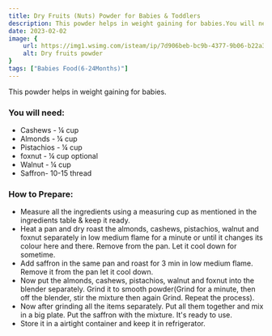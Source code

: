 ```yaml
---
title: Dry Fruits (Nuts) Powder for Babies & Toddlers
description: This powder helps in weight gaining for babies.You will need-Cashews - ¼ cup,Almonds - ¼ cup,Pistachios - ¼ cup,foxnut - ¼ cup&nbsp;optional,Walnut - ¼ cup,Saffron- 10-15 thread,How to Prepare-• Measure all the ing...
date: 2023-02-02
image: {
    url: https://img1.wsimg.com/isteam/ip/7d906beb-bc9b-4377-9b06-b22a3566899c/images.jpeg-61.jpg/:/cr=t:0%25,l:0%25,w:100%25,h:100%25/rs=w:1280 ,
    alt: Dry fruits powder
}
tags: ["Babies Food(6-24Months)"]
---
```

This powder helps in weight gaining for babies.

### You will need:

- Cashews - ¼ cup
- Almonds - ¼ cup
- Pistachios - ¼ cup
- foxnut - ¼ cup optional
- Walnut - ¼ cup
- Saffron- 10-15 thread

### How to Prepare:

- Measure all the ingredients using a measuring cup as mentioned in the ingredients table & keep it ready.
- Heat a pan and dry roast the almonds, cashews, pistachios, walnut and foxnut separately in low medium flame for a minute or until it changes its colour here and there. Remove from the pan. Let it cool down for sometime.
- Add saffron in the same pan and roast for 3 min in low medium flame. Remove it from the pan let it cool down.
- Now put the almonds, cashews, pistachios, walnut and foxnut into the blender separately. Grind it to smooth powder(Grind for a minute, then off the blender, stir the mixture then again Grind. Repeat the process).
- Now after grinding all the items separately. Put all them together and mix in a big plate. Put the saffron with the mixture. It's ready to use.
- Store it in a airtight container and keep it in refrigerator.
